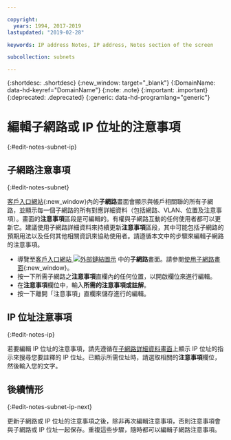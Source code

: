 ```yaml
---

copyright:
  years: 1994, 2017-2019
lastupdated: "2019-02-28"

keywords: IP address Notes, IP address, Notes section of the screen

subcollection: subnets

---
```


{:shortdesc: .shortdesc}
{:new_window: target="_blank"}
{:DomainName: data-hd-keyref="DomainName"}
{:note: .note}
{:important: .important}
{:deprecated: .deprecated}
{:generic: data-hd-programlang="generic"}

# 編輯子網路或 IP 位址的注意事項
{:#edit-notes-subnet-ip}

## 子網路注意事項
{:#edit-notes-subnet}

[客戶入口網站](https://{DomainName}/){:new_window}內的**子網路**畫面會顯示與帳戶相關聯的所有子網路，並顯示每一個子網路的所有對應詳細資料（包括網路、VLAN、位置及注意事項）。畫面的**注意事項**區段是可編輯的。有權與子網路互動的任何使用者都可以更新它。建議使用子網路詳細資料來持續更新**注意事項**區段，其中可能包括子網路的預期用法以及任何其他相關資訊來協助使用者。請遵循本文中的步驟來編輯子網路的注意事項。

* 導覽至[客戶入口網站 ![外部鏈結圖示](../../icons/launch-glyph.svg "外部鏈結圖示")](https://{DomainName}/) 中的**子網路**畫面。請參閱[使用子網路畫面](/docs/infrastructure/subnets?topic=subnets-view-subnet-details){:new_window}。
* 按一下所需子網路之**注意事項**直欄內的任何位置，以開啟欄位來進行編輯。
* 在**注意事項**欄位中，輸入**所需的注意事項或註解**。
* 按一下離開「注意事項」直欄來儲存進行的編輯。

## IP 位址注意事項
{:#edit-notes-ip}

若要編輯 IP 位址的注意事項，請先遵循在[子網路詳細資料畫面](/docs/infrastructure/subnets?topic=subnets-filter-ip-addresses-subnet-details-screen)上顯示 IP 位址的指示來搜尋您要註釋的 IP 位址。已顯示所需位址時，請選取相關的**注意事項**欄位，然後輸入您的文字。

## 後續情形
{:#edit-notes-subnet-ip-next}

更新子網路或 IP 位址的注意事項之後，除非再次編輯注意事項，否則注意事項會與子網路或 IP 位址一起保存。重複這些步驟，隨時都可以編輯子網路注意事項。
